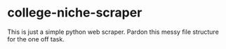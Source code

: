 # college-niche-scraper
This is just a simple python web scraper. Pardon this messy file structure for the one off task.
